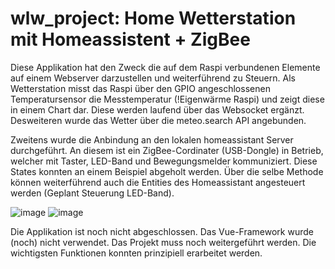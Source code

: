 # wlw_project: Home Wetterstation mit Homeassistent + ZigBee

Diese Applikation hat den Zweck die auf dem Raspi verbundenen Elemente auf einem Webserver darzustellen und weiterführend zu Steuern.
Als Wetterstation misst das Raspi über den GPIO angeschlossenen Temperatursensor die Messtemperatur (!Eigenwärme Raspi) und zeigt diese in einem Chart dar. Diese werden laufend über das Websocket ergänzt. Desweiteren wurde das Wetter über die meteo.search API angebunden.

Zweitens wurde die Anbindung an den lokalen homeassistant Server durchgeführt. An diesem ist ein ZigBee-Cordinater (USB-Dongle) in Betrieb, welcher mit Taster, LED-Band und Bewegungsmelder kommuniziert. Diese States konnten an einem Beispiel abgeholt werden. Über die selbe Methode können weiterführend auch die Entities des Homeassistant angesteuert werden (Geplant Steuerung LED-Band).

![image](https://github.com/Marces23/wlw_project/assets/79634707/830130cf-1843-4499-bef0-b0e4d9650fde)
![image](https://github.com/Marces23/wlw_project/assets/79634707/63146652-8d22-4a14-8f27-bec59ece1a39)

Die Applikation ist noch nicht abgeschlossen. Das Vue-Framework wurde (noch) nicht verwendet. Das Projekt muss noch weitergeführt werden.
Die wichtigsten Funktionen konnten prinzipiell erarbeitet werden.

